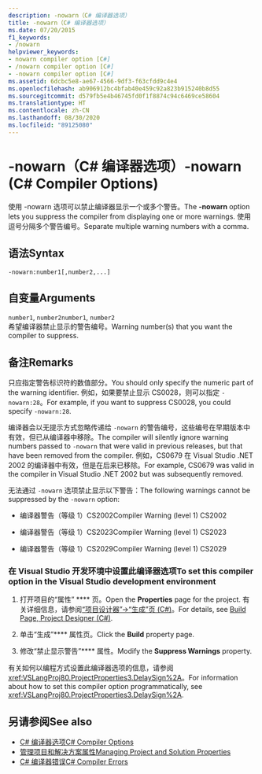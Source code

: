```yaml
---
description: -nowarn（C# 编译器选项）
title: -nowarn（C# 编译器选项）
ms.date: 07/20/2015
f1_keywords:
- /nowarn
helpviewer_keywords:
- nowarn compiler option [C#]
- /nowarn compiler option [C#]
- -nowarn compiler option [C#]
ms.assetid: 6dcbc5e8-ae67-4566-9df3-f63cfdd9c4e4
ms.openlocfilehash: ab906912bc4bfab40e459c92a823b915240b8d55
ms.sourcegitcommit: d579fb5e4b46745fd0f1f8874c94c6469ce58604
ms.translationtype: HT
ms.contentlocale: zh-CN
ms.lasthandoff: 08/30/2020
ms.locfileid: "89125080"
---
```

# <a name="-nowarn-c-compiler-options"></a><span data-ttu-id="f157b-103">-nowarn（C# 编译器选项）</span><span class="sxs-lookup"><span data-stu-id="f157b-103">-nowarn (C# Compiler Options)</span></span>
<span data-ttu-id="f157b-104">使用 -nowarn 选项可以禁止编译器显示一个或多个警告。</span><span class="sxs-lookup"><span data-stu-id="f157b-104">The **-nowarn** option lets you suppress the compiler from displaying one or more warnings.</span></span> <span data-ttu-id="f157b-105">使用逗号分隔多个警告编号。</span><span class="sxs-lookup"><span data-stu-id="f157b-105">Separate multiple warning numbers with a comma.</span></span>  
  
## <a name="syntax"></a><span data-ttu-id="f157b-106">语法</span><span class="sxs-lookup"><span data-stu-id="f157b-106">Syntax</span></span>  
  
```console  
-nowarn:number1[,number2,...]  
```  
  
## <a name="arguments"></a><span data-ttu-id="f157b-107">自变量</span><span class="sxs-lookup"><span data-stu-id="f157b-107">Arguments</span></span>  
 <span data-ttu-id="f157b-108">`number1`, `number2`</span><span class="sxs-lookup"><span data-stu-id="f157b-108">`number1`, `number2`</span></span>  
 <span data-ttu-id="f157b-109">希望编译器禁止显示的警告编号。</span><span class="sxs-lookup"><span data-stu-id="f157b-109">Warning number(s) that you want the compiler to suppress.</span></span>  
  
## <a name="remarks"></a><span data-ttu-id="f157b-110">备注</span><span class="sxs-lookup"><span data-stu-id="f157b-110">Remarks</span></span>  
 <span data-ttu-id="f157b-111">只应指定警告标识符的数值部分。</span><span class="sxs-lookup"><span data-stu-id="f157b-111">You should only specify the numeric part of the warning identifier.</span></span> <span data-ttu-id="f157b-112">例如，如果要禁止显示 CS0028，则可以指定 `-nowarn:28`。</span><span class="sxs-lookup"><span data-stu-id="f157b-112">For example, if you want to suppress CS0028, you could specify `-nowarn:28`.</span></span>  
  
 <span data-ttu-id="f157b-113">编译器会以无提示方式忽略传递给 `-nowarn` 的警告编号，这些编号在早期版本中有效，但已从编译器中移除。</span><span class="sxs-lookup"><span data-stu-id="f157b-113">The compiler will silently ignore warning numbers passed to `-nowarn` that were valid in previous releases, but that have been removed from the compiler.</span></span> <span data-ttu-id="f157b-114">例如，CS0679 在 Visual Studio .NET 2002 的编译器中有效，但是在后来已移除。</span><span class="sxs-lookup"><span data-stu-id="f157b-114">For example, CS0679 was valid in the compiler in Visual Studio .NET 2002 but was subsequently removed.</span></span>  
  
 <span data-ttu-id="f157b-115">无法通过 `-nowarn` 选项禁止显示以下警告：</span><span class="sxs-lookup"><span data-stu-id="f157b-115">The following warnings cannot be suppressed by the `-nowarn` option:</span></span>  
  
- <span data-ttu-id="f157b-116">编译器警告（等级 1）CS2002</span><span class="sxs-lookup"><span data-stu-id="f157b-116">Compiler Warning (level 1) CS2002</span></span>  
  
- <span data-ttu-id="f157b-117">编译器警告（等级 1）CS2023</span><span class="sxs-lookup"><span data-stu-id="f157b-117">Compiler Warning (level 1) CS2023</span></span>  
  
- <span data-ttu-id="f157b-118">编译器警告（等级 1）CS2029</span><span class="sxs-lookup"><span data-stu-id="f157b-118">Compiler Warning (level 1) CS2029</span></span>  
  
### <a name="to-set-this-compiler-option-in-the-visual-studio-development-environment"></a><span data-ttu-id="f157b-119">在 Visual Studio 开发环境中设置此编译器选项</span><span class="sxs-lookup"><span data-stu-id="f157b-119">To set this compiler option in the Visual Studio development environment</span></span>  
  
1. <span data-ttu-id="f157b-120">打开项目的“属性” \*\*\*\* 页。</span><span class="sxs-lookup"><span data-stu-id="f157b-120">Open the **Properties** page for the project.</span></span> <span data-ttu-id="f157b-121">有关详细信息，请参阅[“项目设计器”->“生成”页 (C#)](/visualstudio/ide/reference/build-page-project-designer-csharp)。</span><span class="sxs-lookup"><span data-stu-id="f157b-121">For details, see [Build Page, Project Designer (C#)](/visualstudio/ide/reference/build-page-project-designer-csharp).</span></span>  
  
2. <span data-ttu-id="f157b-122">单击“生成”\*\*\*\* 属性页。</span><span class="sxs-lookup"><span data-stu-id="f157b-122">Click the **Build** property page.</span></span>  
  
3. <span data-ttu-id="f157b-123">修改“禁止显示警告”\*\*\*\* 属性。</span><span class="sxs-lookup"><span data-stu-id="f157b-123">Modify the **Suppress Warnings** property.</span></span>  
  
 <span data-ttu-id="f157b-124">有关如何以编程方式设置此编译器选项的信息，请参阅 <xref:VSLangProj80.ProjectProperties3.DelaySign%2A>。</span><span class="sxs-lookup"><span data-stu-id="f157b-124">For information about how to set this compiler option programmatically, see <xref:VSLangProj80.ProjectProperties3.DelaySign%2A>.</span></span>  
  
## <a name="see-also"></a><span data-ttu-id="f157b-125">另请参阅</span><span class="sxs-lookup"><span data-stu-id="f157b-125">See also</span></span>

- [<span data-ttu-id="f157b-126">C# 编译器选项</span><span class="sxs-lookup"><span data-stu-id="f157b-126">C# Compiler Options</span></span>](./index.md)
- [<span data-ttu-id="f157b-127">管理项目和解决方案属性</span><span class="sxs-lookup"><span data-stu-id="f157b-127">Managing Project and Solution Properties</span></span>](/visualstudio/ide/managing-project-and-solution-properties)
- [<span data-ttu-id="f157b-128">C# 编译器错误</span><span class="sxs-lookup"><span data-stu-id="f157b-128">C# Compiler Errors</span></span>](../compiler-messages/index.md)
